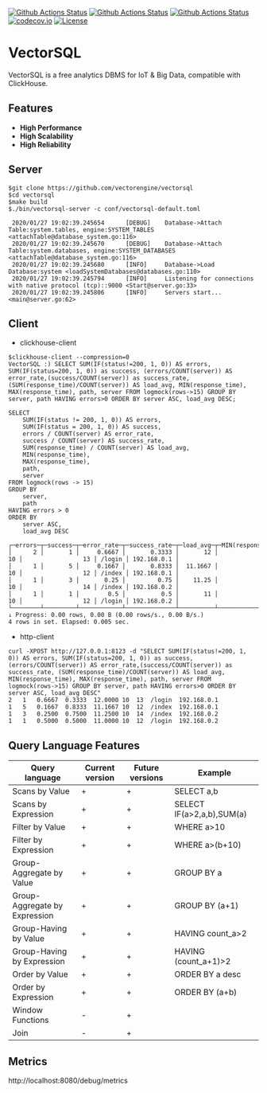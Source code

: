 
[![Github Actions Status](https://github.com/vectorengine/vectorsql/workflows/VectorSQL%20Build/badge.svg)](https://github.com/vectorengine/vectorsql/actions?query=workflow%3A%22VectorSQL+Build%22)
[![Github Actions Status](https://github.com/vectorengine/vectorsql/workflows/VectorSQL%20Test/badge.svg)](https://github.com/vectorengine/vectorsql/actions?query=workflow%3A%22VectorSQL+Test%22)
[![Github Actions Status](https://github.com/vectorengine/vectorsql/workflows/VectorSQL%20Coverage/badge.svg)](https://github.com/vectorengine/vectorsql/actions?query=workflow%3A%22VectorSQL+Coverage%22)
[![codecov.io](https://codecov.io/gh/vectorengine/vectorsql/branch/master/graph/badge.svg)](https://codecov.io/gh/vectorengine/vectorsql/branch/master)
[![License](https://img.shields.io/badge/License-Apache%202.0-blue.svg)](https://opensource.org/licenses/Apache-2.0)

# VectorSQL

VectorSQL is a free analytics DBMS for IoT & Big Data, compatible with ClickHouse.

## Features

* **High Performance**
* **High Scalability**
* **High Reliability**

## Server

```
$git clone https://github.com/vectorengine/vectorsql
$cd vectorsql
$make build
$./bin/vectorsql-server -c conf/vectorsql-default.toml
	
 2020/01/27 19:02:39.245654    	 [DEBUG] 	Database->Attach Table:system.tables, engine:SYSTEM_TABLES <attachTable@database_system.go:116>
 2020/01/27 19:02:39.245670    	 [DEBUG] 	Database->Attach Table:system.databases, engine:SYSTEM_DATABASES <attachTable@database_system.go:116>
 2020/01/27 19:02:39.245680    	 [INFO] 	Database->Load Database:system <loadSystemDatabases@databases.go:110>
 2020/01/27 19:02:39.245794    	 [INFO] 	Listening for connections with native protocol (tcp)::9000 <Start@server.go:33>
 2020/01/27 19:02:39.245806    	 [INFO] 	Servers start... <main@server.go:62>
```

## Client

* clickhouse-client

```
$clickhouse-client --compression=0
VectorSQL :) SELECT SUM(IF(status!=200, 1, 0)) AS errors, SUM(IF(status=200, 1, 0)) as success, (errors/COUNT(server)) AS error_rate,(success/COUNT(server)) as success_rate, (SUM(response_time)/COUNT(server)) AS load_avg, MIN(response_time), MAX(response_time), path, server FROM logmock(rows->15) GROUP BY server, path HAVING errors>0 ORDER BY server ASC, load_avg DESC;

SELECT 
    SUM(IF(status != 200, 1, 0)) AS errors, 
    SUM(IF(status = 200, 1, 0)) AS success, 
    errors / COUNT(server) AS error_rate, 
    success / COUNT(server) AS success_rate, 
    SUM(response_time) / COUNT(server) AS load_avg, 
    MIN(response_time), 
    MAX(response_time), 
    path, 
    server
FROM logmock(rows -> 15)
GROUP BY 
    server, 
    path
HAVING errors > 0
ORDER BY 
    server ASC, 
    load_avg DESC

┌─errors─┬─success─┬─error_rate─┬─success_rate─┬─load_avg─┬─MIN(response_time)─┬─MAX(response_time)─┬─path───┬─server──────┐
│      2 │       1 │     0.6667 │       0.3333 │       12 │                 10 │                 13 │ /login │ 192.168.0.1 │
│      1 │       5 │     0.1667 │       0.8333 │  11.1667 │                 10 │                 12 │ /index │ 192.168.0.1 │
│      1 │       3 │       0.25 │         0.75 │    11.25 │                 10 │                 14 │ /index │ 192.168.0.2 │
│      1 │       1 │        0.5 │          0.5 │       11 │                 10 │                 12 │ /login │ 192.168.0.2 │
└────────┴─────────┴────────────┴──────────────┴──────────┴────────────────────┴────────────────────┴────────┴─────────────┘
↓ Progress: 0.00 rows, 0.00 B (0.00 rows/s., 0.00 B/s.) 
4 rows in set. Elapsed: 0.005 sec. 
```

* http-client

```
curl -XPOST http://127.0.0.1:8123 -d "SELECT SUM(IF(status!=200, 1, 0)) AS errors, SUM(IF(status=200, 1, 0)) as success, (errors/COUNT(server)) AS error_rate,(success/COUNT(server)) as success_rate, (SUM(response_time)/COUNT(server)) AS load_avg, MIN(response_time), MAX(response_time), path, server FROM logmock(rows->15) GROUP BY server, path HAVING errors>0 ORDER BY server ASC, load_avg DESC"
2	1	0.6667	0.3333	12.0000	10	13	/login	192.168.0.1
1	5	0.1667	0.8333	11.1667	10	12	/index	192.168.0.1
1	3	0.2500	0.7500	11.2500	10	14	/index	192.168.0.2
1	1	0.5000	0.5000	11.0000	10	12	/login	192.168.0.2
```

## Query Language Features

|Query language                 |Current version|Future versions|Example                   |
|-------------------------------|---------------|---------------|--------------------------|
|Scans by Value                 |+              |+              |SELECT a,b                |
|Scans by Expression            |+              |+              |SELECT IF(a>2,a,b),SUM(a) |
|Filter by Value                |+              |+              |WHERE a>10                |
|Filter by Expression           |+              |+              |WHERE a>(b+10)            |
|Group-Aggregate by Value       |+              |+              |GROUP BY a                |
|Group-Aggregate by Expression  |+              |+              |GROUP BY (a+1)            |
|Group-Having by Value          |+              |+              |HAVING count_a>2          |
|Group-Having by Expression     |+              |+              |HAVING (count_a+1)>2      |
|Order by Value                 |+              |+              |ORDER BY a desc           |
|Order by Expression            |+              |+              |ORDER BY (a+b)            |
|Window Functions               |-              |+              |                          |
|Join                           |-              |+              |                          |


## Metrics

http://localhost:8080/debug/metrics

